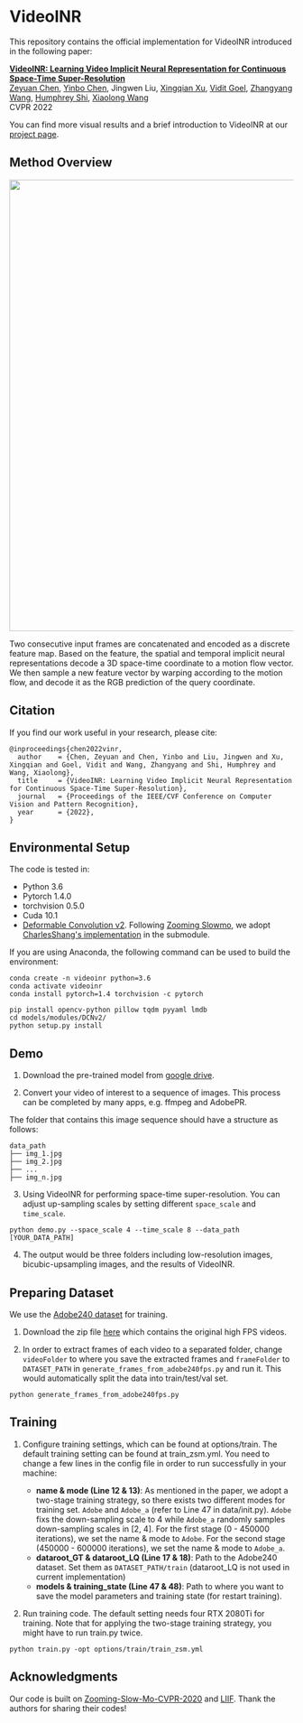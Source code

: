 # VideoINR

This repository contains the official implementation for VideoINR introduced in the following paper:

[**VideoINR: Learning Video Implicit Neural Representation
for Continuous Space-Time Super-Resolution**](http://zeyuan-chen.com/VideoINR/)
<br>
[Zeyuan Chen](http://zeyuan-chen.com/), [Yinbo Chen](https://yinboc.github.io/), Jingwen Liu, [Xingqian Xu](https://scholar.google.com/citations?user=s1X82zMAAAAJ&hl=en), [Vidit Goel](https://vidit98.github.io/), [Zhangyang Wang](https://express.adobe.com/page/CAdrFMJ9QeI2y), [Humphrey Shi](https://www.humphreyshi.com/), [Xiaolong Wang](https://xiaolonw.github.io/)
<br>
CVPR 2022

You can find more visual results and a brief introduction to VideoINR at our [project page](http://zeyuan-chen.com/VideoINR/).

## Method Overview

<img src="images/pipeline.png" width="800">

Two consecutive input frames are concatenated and encoded as a discrete feature map. Based on the feature, the spatial and temporal implicit neural representations decode a 3D space-time coordinate to a motion flow vector. We then sample a new feature vector by warping according to the motion flow, and decode it as the RGB prediction of the query coordinate.

## Citation

If you find our work useful in your research, please cite:

```
@inproceedings{chen2022vinr,
  author    = {Chen, Zeyuan and Chen, Yinbo and Liu, Jingwen and Xu, Xingqian and Goel, Vidit and Wang, Zhangyang and Shi, Humphrey and Wang, Xiaolong},
  title     = {VideoINR: Learning Video Implicit Neural Representation for Continuous Space-Time Super-Resolution},
  journal   = {Proceedings of the IEEE/CVF Conference on Computer Vision and Pattern Recognition},
  year      = {2022},
}
```


## Environmental Setup

The code is tested in:
- Python 3.6
- Pytorch 1.4.0
- torchvision 0.5.0
- Cuda 10.1
- [Deformable Convolution v2](https://arxiv.org/abs/1811.11168). Following [Zooming Slowmo](https://github.com/Mukosame/Zooming-Slow-Mo-CVPR-2020), we adopt [CharlesShang's implementation](https://github.com/CharlesShang/DCNv2) in the submodule.

If you are using Anaconda, the following command can be used to build the environment:


```
conda create -n videoinr python=3.6
conda activate videoinr
conda install pytorch=1.4 torchvision -c pytorch

pip install opencv-python pillow tqdm pyyaml lmdb
cd models/modules/DCNv2/
python setup.py install
```

## Demo

1. Download the pre-trained model from [google drive](https://drive.google.com/file/d/1JW_-ef_oHAmPZkssiXvOspIAn_poymK9/view?usp=sharing).

2. Convert your video of interest to a sequence of images. This process can be completed by many apps, e.g. ffmpeg and AdobePR.

The folder that contains this image sequence should have a structure as follows:
```
data_path
├── img_1.jpg
├── img_2.jpg
├── ...
├── img_n.jpg
```

3. Using VideoINR for performing space-time super-resolution. You can adjust up-sampling scales by setting different `space_scale` and `time_scale`.
```
python demo.py --space_scale 4 --time_scale 8 --data_path [YOUR_DATA_PATH]
```

4. The output would be three folders including low-resolution images, bicubic-upsampling images, and the results of VideoINR.

## Preparing Dataset

We use the [Adobe240 dataset](https://www.cs.ubc.ca/labs/imager/tr/2017/DeepVideoDeblurring/) for training. 

1. Download the zip file [here](https://www.cs.ubc.ca/labs/imager/tr/2017/DeepVideoDeblurring/DeepVideoDeblurring_Dataset_Original_High_FPS_Videos.zip) which contains the original high FPS videos. 

2. In order to extract frames of each video to a separated folder, change `videoFolder` to where you save the extracted frames and `frameFolder` to `DATASET_PATH` in `generate_frames_from_adobe240fps.py` and run it. This would automatically split the data into train/test/val set.
```
python generate_frames_from_adobe240fps.py
```

## Training

1. Configure training settings, which can be found at options/train. The default training setting can be found at train_zsm.yml. You need to change a few lines in the config file in order to run successfully in your machine:
    - **name & mode (Line 12 & 13)**: As mentioned in the paper, we adopt a two-stage training strategy, so there exists two different modes for training set. `Adobe` and `Adobe_a` (refer to Line 47 in data/init.py). `Adobe` fixs the down-sampling scale to 4 while `Adobe_a` randomly samples down-sampling scales in [2, 4]. For the first stage (0 - 450000 iterations), we set the name & mode to `Adobe`. For the second stage (450000 - 600000 iterations), we set the name & mode to `Adobe_a`.
    - **dataroot_GT & dataroot_LQ (Line 17 & 18)**: Path to the Adobe240 dataset. Set them as `DATASET_PATH/train` (dataroot_LQ is not used in current implementation)
    - **models & training_state (Line 47 & 48)**: Path to where you want to save the model parameters and training state (for restart training). 


2. Run training code. The default setting needs four RTX 2080Ti for training. Note that for applying the two-stage training strategy, you might have to run train.py twice. 
```
python train.py -opt options/train/train_zsm.yml
```

## Acknowledgments
Our code is built on [Zooming-Slow-Mo-CVPR-2020](https://github.com/Mukosame/Zooming-Slow-Mo-CVPR-2020) and [LIIF](https://github.com/yinboc/liif). Thank the authors for sharing their codes!
